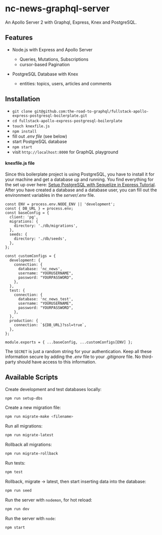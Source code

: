 # nc-news-graphql-server

An Apollo Server 2 with Graphql, Express, Knex and PostgreSQL.

## Features 

* Node.js with Express and Apollo Server

  * Queries, Mutations, Subscriptions
  * cursor-based Pagination
  
* PostgreSQL Database with Knex

  * entities: topics, users, articles and comments


## Installation

* `git clone git@github.com:the-road-to-graphql/fullstack-apollo-express-postgresql-boilerplate.git`
* `cd fullstack-apollo-express-postgresql-boilerplate`
* `touch knexfile.js`
* `npm install`
* fill out *.env file* (see below)
* start PostgreSQL database
* `npm start`
* visit `http://localhost:8000` for GraphQL playground

#### knexfile.js file

Since this boilerplate project is using PostgreSQL, you have to install it for your machine and get a database up and running. You find everything for the set up over here: [Setup PostgreSQL with Sequelize in Express Tutorial](https://www.robinwieruch.de/postgres-express-setup-tutorial). After you have created a database and a database user, you can fill out the environment variables in the *server/.env* file.

```
const ENV = process.env.NODE_ENV || 'development';
const { DB_URL } = process.env;
const baseConfig = {
  client: 'pg',
  migrations: {
    directory: './db/migrations',
  },
  seeds: {
    directory: './db/seeds',
  },
};

const customConfigs = {
  development: {
    connection: {
      database: 'nc_news',
      username: "YOURUSERNAME",
      password: "YOURPASSWORD",
    },
  },
  test: {
    connection: {
      database: 'nc_news_test',
      username: "YOURUSERNAME",
      password: "YOURPASSWORD",
    },
  },
  production: {
    connection: `${DB_URL}?ssl=true`,
  },
};

module.exports = { ...baseConfig, ...customConfigs[ENV] };
```

The `SECRET` is just a random string for your authentication. Keep all these information secure by adding the *.env* file to your *.gitignore* file. No third-party should have access to this information.

## Available Scripts

Create development and test databases locally:

```bash
npm run setup-dbs
```

Create a new migration file:

```bash
npm run migrate-make <filename>
```

Run all migrations:

```bash
npm run migrate-latest
```

Rollback all migrations:

```bash
npm run migrate-rollback
```

Run tests:

```bash
npm test
```

Rollback, migrate -> latest, then start inserting data into the database:

```bash
npm run seed
```

Run the server with `nodemon`, for hot reload:

```bash
npm run dev
```

Run the server with `node`:

```bash
npm start
```
